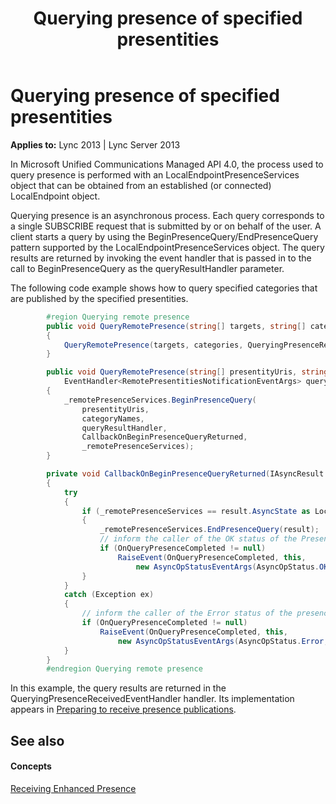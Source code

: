 ﻿---
title: Querying presence of specified presentities
TOCTitle: Querying presence of specified presentities
ms:assetid: 1cd62781-d9c3-4b99-a967-fe500cf7d954
ms:mtpsurl: https://msdn.microsoft.com/library/Dn454623(v=office.15)
ms:contentKeyID: 57092869
ms.date: 07/24/2014
mtps_version: v=office.15
dev_langs:
- csharp
---

# Querying presence of specified presentities


**Applies to:** Lync 2013 | Lync Server 2013

In Microsoft Unified Communications Managed API 4.0, the process used to query presence is performed with an LocalEndpointPresenceServices object that can be obtained from an established (or connected) LocalEndpoint object.

Querying presence is an asynchronous process. Each query corresponds to a single SUBSCRIBE request that is submitted by or on behalf of the user. A client starts a query by using the BeginPresenceQuery/EndPresenceQuery pattern supported by the LocalEndpointPresenceServices object. The query results are returned by invoking the event handler that is passed in to the call to BeginPresenceQuery as the queryResultHandler parameter.

The following code example shows how to query specified categories that are published by the specified presentities.

```csharp
        #region Querying remote presence
        public void QueryRemotePresence(string[] targets, string[] categories)
        {
            QueryRemotePresence(targets, categories, QueryingPresenceReceivedEventHandler);
        }

        public void QueryRemotePresence(string[] presentityUris, string[] categoryNames, 
            EventHandler<RemotePresentitiesNotificationEventArgs> queryResultHandler)
        {
            _remotePresenceServices.BeginPresenceQuery(
                presentityUris, 
                categoryNames, 
                queryResultHandler,
                CallbackOnBeginPresenceQueryReturned, 
                _remotePresenceServices);
        }

        private void CallbackOnBeginPresenceQueryReturned(IAsyncResult result)
        {
            try
            {
                if (_remotePresenceServices == result.AsyncState as LocalEndpointPresenceServices)
                {
                    _remotePresenceServices.EndPresenceQuery(result);
                    // inform the caller of the OK status of the PresenceQuery operation.
                    if (OnQueryPresenceCompleted != null)
                        RaiseEvent(OnQueryPresenceCompleted, this,
                            new AsyncOpStatusEventArgs(AsyncOpStatus.OK, null));
                }
            }
            catch (Exception ex)
            {
                // inform the caller of the Error status of the presence querying operation.
                if (OnQueryPresenceCompleted != null)
                    RaiseEvent(OnQueryPresenceCompleted, this,
                        new AsyncOpStatusEventArgs(AsyncOpStatus.Error, ex));
            }
        }
        #endregion Querying remote presence
```

In this example, the query results are returned in the QueryingPresenceReceivedEventHandler handler. Its implementation appears in [Preparing to receive presence publications](preparing-to-receive-presence-publications.md).

## See also

#### Concepts

[Receiving Enhanced Presence](receiving-enhanced-presence.md)


